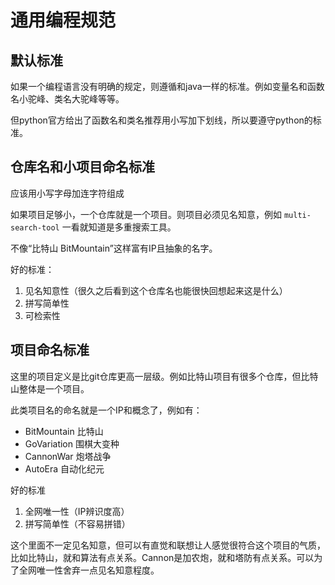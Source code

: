 # 通用编程规范



## 默认标准

如果一个编程语言没有明确的规定，则遵循和java一样的标准。例如变量名和函数名小驼峰、类名大驼峰等等。

但python官方给出了函数名和类名推荐用小写加下划线，所以要遵守python的标准。



## 仓库名和小项目命名标准

应该用小写字母加连字符组成

如果项目足够小，一个仓库就是一个项目。则项目必须见名知意，例如 `multi-search-tool` 一看就知道是多重搜索工具。

不像“比特山 BitMountain”这样富有IP且抽象的名字。

好的标准：

1. 见名知意性（很久之后看到这个仓库名也能很快回想起来这是什么）
2. 拼写简单性
3. 可检索性



## 项目命名标准

这里的项目定义是比git仓库更高一层级。例如比特山项目有很多个仓库，但比特山整体是一个项目。

此类项目名的命名就是一个IP和概念了，例如有：

- BitMountain 比特山
- GoVariation 围棋大变种
- CannonWar 炮塔战争
- AutoEra 自动化纪元

好的标准

1. 全网唯一性（IP辨识度高）
2. 拼写简单性（不容易拼错）

这个里面不一定见名知意，但可以有直觉和联想让人感觉很符合这个项目的气质，比如比特山，就和算法有点关系。Cannon是加农炮，就和塔防有点关系。可以为了全网唯一性舍弃一点见名知意程度。



